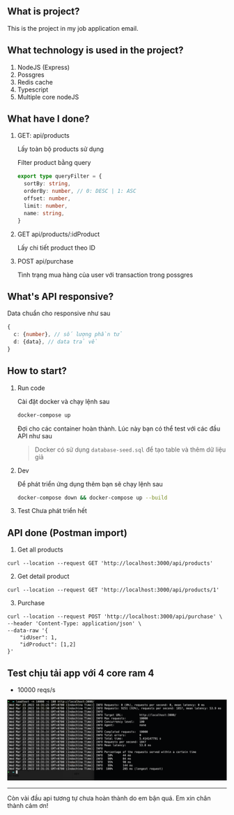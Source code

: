 ## What is project?

This is the project in my job application email. 

## What technology is used in the project?

1. NodeJS (Express)
2. Possgres
3. Redis cache
4. Typescript
5. Multiple core nodeJS

## What have I done?

1. GET: api/products

    Lấy toàn bộ products sử dụng

    Filter product bằng query

    ```typescript
    export type queryFilter = {
      sortBy: string,
      orderBy: number, // 0: DESC | 1: ASC
      offset: number,
      limit: number,
      name: string,
    }
    ```

2. GET api/products/:idProduct

    Lấy chi tiết product theo ID

3. POST api/purchase

    Tình trạng mua hàng của user với transaction trong possgres
## What's API responsive?

Data chuẩn cho responsive như sau
```typescript
{
  c: {number}, // số lượng phần tử
  d: {data}, // data trả về
}
```

## How to start?

1. Run code

    Cài đặt docker và chạy lệnh sau
    ```bash
    docker-compose up
    ```

    Đợi cho các container hoàn thành. Lúc này bạn có thể test với các đầu API như sau

    > Docker có sử dụng `database-seed.sql` để tạo table và thêm dữ liệu giả

2. Dev

    Để phát triển ứng dụng thêm bạn sẽ chạy lệnh sau
    ```bash
    docker-compose down && docker-compose up --build
    ```

3. Test
    Chưa phát triển hết

## API done (Postman import)

1. Get all products

```CURL
curl --location --request GET 'http://localhost:3000/api/products'
```

2. Get detail product

```CURL
curl --location --request GET 'http://localhost:3000/api/products/1'
```

3. Purchase

```CURL
curl --location --request POST 'http://localhost:3000/api/purchase' \
--header 'Content-Type: application/json' \
--data-raw '{
    "idUser": 1,
    "idProduct": [1,2]
}'
```

## Test chịu tải app với 4 core ram 4

- 10000 reqs/s

![MarineGEO circle logo](/docs/test_request.png "10000reqs/s")

---

Còn vài đầu api tương tự chưa hoàn thành do em bận quá. Em xin chân thành cảm ơn!
